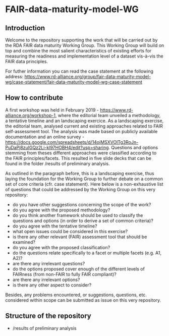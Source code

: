 # FAIR-data-maturity-model-WG
## Introduction
Welcome to the repository supporting the work that will be carried out by the RDA FAIR data maturity Working Group. This Working Group will build on top and combine the most salient characteristics of existing efforts for measuring the readiness and implementation level of a dataset vis-à-vis the FAIR data principles.

For futher information you can read the case statement at the following address:
https://www.rd-alliance.org/group/fair-data-maturity-model-wg/case-statement/fair-data-maturity-model-wg-case-statement

## How to contribute
A first workshop was held in February 2019 - https://www.rd-alliance.org/workshop-1, where the editorial team unveiled a methodology, a tentative timeline and an landscaping exercice. As a landscaping exercise, the editorial team, analysed current and existing approaches related to FAIR self-assessment tool. The analysis was made based on publicly available documentation and an online survey - https://docs.google.com/spreadsheets/d/14ojMSXVOITg3RoJn-PuDaPj8zuIGQz2Li-kl97HOBH4/edit?usp=sharing. Questions and options stemming from theses different approaches were classified according to the FAIR principles/facets. This resulted in five slide decks that can be found in the folder /results of preliminary analysis. 

As outlined in the paragraph before, this is a landscaping exercise, thus laying the foundation for the Working Group to further debate on a common set of core criteria (cfr. case statement). Here below is a non-exhaustive list of questions that could be addressed by the Working Group on this very repository:

- do you have other suggestions concerning the scope of the work?
- do you agree with the proposed methodology?
- do you think another framework should be used to classify the questions and options (in order to derive a set of common criteria)?
- do you agree with the tentative timeline?
- what open issues could be considered in this exercise?
- is there any other relevant (FAIR) assessment tool that should be examined?
- do you agree with the proposed classification?
- do the questions relate specifically to a facet or multiple facets (e.g. A1, A2)?
- are there any irrelevant questions?
- do the options proposed cover enough of the different levels of FAIRness (from non-FAIR to fully FAIR compliant)?
- are there any irrelevant options?
- is there any other aspect to consider?

Besides, any problems encountered, or suggestions, questions, etc. considered within scope can be submitted as issue on this very repository.  

## Structure of the repository
- /results of preliminary analysis



